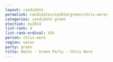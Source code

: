 ```yaml
---
layout: candidate
permalink: candidates/eu2014/green/chris-were/
categories: candidate green
election: eu2014
list-rank: 4
list-rank-ordinal: 4th
person: chris-were
region: wales
party: green
title: Wales - Green Party - Chris Were
---
```

